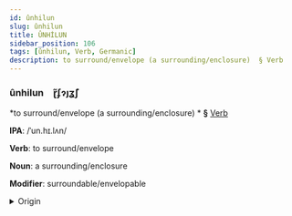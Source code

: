 ```yaml
---
id: ûnhilun
slug: ûnhilun
title: ÛNHİLUN
sidebar_position: 106
tags: [ûnhilun, Verb, Germanic]
description: to surround/envelope (a surrounding/enclosure)  § Verb
---
```


### ûnhilun&emsp;<span kind="abugida">ɽ̃ʄɂȷʓ̃ʃ</span>

*to surround/envelope (a surrounding/enclosure) * **§** [Verb](../../tags/Verb)

**IPA**: /ˈun.hɪ.lʌn/

**Verb**: to surround/envelope

**Noun**: a surrounding/enclosure

**Modifier**: surroundable/envelopable

<details>
    <summary>Origin</summary>
    German umhüllen /ʊmˈhʏlən/<br/>
    <em>Germanic Language Family</em>
</details>